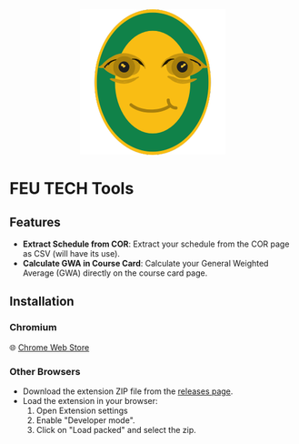 <div align="center">
  <img src="FITTools.png" alt="FEU TECH Tools" />
</div>

# FEU TECH Tools

## Features

- **Extract Schedule from COR**: Extract your schedule from the COR page as CSV (will have its use).
- **Calculate GWA in Course Card**: Calculate your General Weighted Average (GWA) directly on the course card page.

## Installation

### Chromium
🌐 [Chrome Web Store](https://chromewebstore.google.com)

### Other Browsers
- Download the extension ZIP file from the [releases page](https://github.com/Chikiran/FEUT-Tools/releases).
- Load the extension in your browser:
  1. Open Extension settings 
  2. Enable "Developer mode".
  3. Click on "Load packed" and select the zip.
